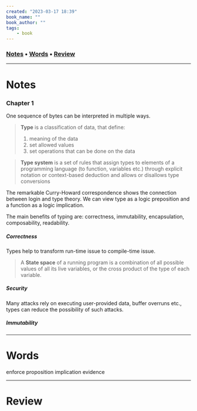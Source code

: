 ```yaml
---
created: "2023-03-17 18:39"
book_name: ""
book_author: ""
tags:
    - book
---
```

### [Notes](#Notes) • [Words](#Words) • [Review](#Review)
---
# Notes
### Chapter 1
One sequence of bytes can be interpreted in multiple ways.

> **Type** is a classification of data, that define:
> 1) meaning of the data
> 2) set allowed values
> 3) set operations that can be done on the data

>**Type system** is a set of rules that assign types to elements of a programming language (to function, variables etc.) through explicit notation or context-based deduction and allows or disallows type conversions

The remarkable Curry-Howard correspondence shows the connection between login and type theory. We can view type as a logic preposition and a function as a logic implication.

The main benefits of typing are: correctness, immutability, encapsulation, composability, readability.

##### Correctness
Types help to transform run-time issue to compile-time issue.

>A **State space** of a running program is a combination of all possible values of all its live variables, or the cross product of the type of each variable.

##### Security
Many attacks rely on executing user-provided data, buffer overruns etc., types can reduce the possibility of such attacks.

##### Immutability

##### 
---
# Words

enforce
proposition
implication
evidence

---
# Review
